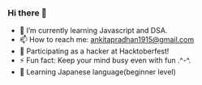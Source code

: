 ### Hi there 👋

<!--
**Ankitapradhan04/Ankitapradhan04** is a ✨ _special_ ✨ repository because its `README.md` (this file) appears on your GitHub profile.

Here are some ideas to get you started:
-->
- 🌱 I’m currently learning Javascript and DSA.
- 📫 How to reach me: ankitapradhan1915@gmail.com
- 🎃 Participating as a hacker at Hacktoberfest! 
- ⚡ Fun fact: Keep your mind busy even with fun .^-^.
- 🗾 Learning Japanese language(beginner level)
